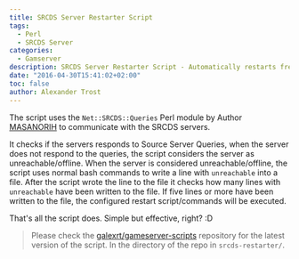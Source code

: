```yaml
---
title: SRCDS Server Restarter Script
tags:
  - Perl
  - SRCDS Server
categories:
  - Gamserver
description: SRCDS Server Restarter Script - Automatically restarts freezed/crashed SRCDS servers. Using only a Perl script and a Cronjob.
date: "2016-04-30T15:41:02+02:00"
toc: false
author: Alexander Trost
---
```


The script uses the `Net::SRCDS::Queries` Perl module by Author [MASANORIH](https://metacpan.org/author/MASANORIH) to communicate with the SRCDS servers.

It checks if the servers responds to Source Server Queries, when the server does not respond to the queries, the script considers the server as unreachable/offline.
When the server is considered unreachable/offline, the script uses normal bash commands to write a line with `unreachable` into a file.
After the script wrote the line to the file it checks how many lines with `unreachable` have been written to the file.
If five lines or more have been written to the file, the configured restart script/commands will be executed.

That's all the script does. Simple but effective, right? :D

> Please check the [galexrt/gameserver-scripts](https://github.com/galexrt/gameserver-scripts) repository for the latest version of the script. In the directory of the repo in `srcds-restarter/`.

